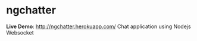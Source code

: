 # ngchatter

**Live Demo**: http://ngchatter.herokuapp.com/
Chat application using Nodejs Websocket
